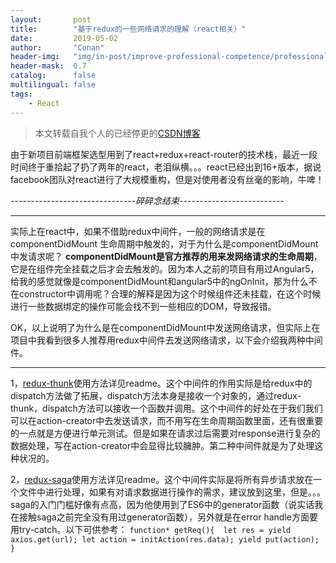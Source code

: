 ```yaml
---
layout:       post
title:        "基于redux的一些网络请求的理解（react相关）"
date:         2019-05-02
author:       "Conan"
header-img:   "img/in-post/improve-professional-competence/professional-competence.jpg"
header-mask:  0.7
catalog:      false
multilingual: false
tags:
    - React
---
```


>本文转载自我个人的已经停更的[CSDN博客](https://blog.csdn.net/ConanZzz_/article/details/89766078)

由于新项目前端框架选型用到了react+redux+react-router的技术栈，最近一段时间终于重拾起了扔了两年的react，老泪纵横。。。react已经出到16+版本，据说facebook团队对react进行了大规模重构，但是对使用者没有丝毫的影响，牛啤！

*-------------------------------碎碎念结束--------------------------*

---
  实际上在react中，如果不借助redux中间件，一般的网络请求是在 componentDidMount 生命周期中触发的，对于为什么是componentDidMount中发请求呢？
**componentDidMount是官方推荐的用来发网络请求的生命周期**，它是在组件完全挂载之后才会去触发的。因为本人之前的项目有用过Angular5，给我的感觉就像是componentDidMount和angular5中的ngOnInit，那为什么不在constructor中调用呢？合理的解释是因为这个时候组件还未挂载，在这个时候进行一些数据绑定的操作可能会找不到一些相应的DOM，导致报错。

  OK，以上说明了为什么是在componentDidMount中发送网络请求，但实际上在项目中我看到很多人推荐用redux中间件去发送网络请求，以下会介绍我两种中间件。

---
  1，[redux-thunk](https://github.com/reduxjs/redux-thunk)使用方法详见readme。这个中间件的作用实际是给redux中的dispatch方法做了拓展，dispatch方法本身是接收一个对象的，通过redux-thunk，dispatch方法可以接收一个函数并调用。这个中间件的好处在于我们我们可以在action-creator中去发送请求，而不用写在生命周期函数里面，还有很重要的一点就是方便进行单元测试。但是如果在请求过后需要对response进行复杂的数据处理，写在action-creator中会显得比较臃肿。第二种中间件就是为了处理这种状况的。
  
  2，[redux-saga](https://github.com/redux-saga/redux-saga)使用方法详见readme。这个中间件实际是将所有异步请求放在一个文件中进行处理，如果有对请求数据进行操作的需求，建议放到这里，但是。。。saga的入门门槛好像有点高，因为他使用到了ES6中的generator函数（说实话我在接触saga之前完全没有用过generator函数），另外就是在error handle方面要用try-catch。以下可供参考：
  `function* getReq(){ 
let res = yield axios.get(url);
let action = initAction(res.data);
yield put(action);
}`